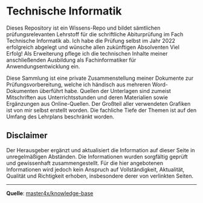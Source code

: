 # Technische Informatik
Dieses Repository ist ein Wissens-Repo und bildet sämtlichen prüfungsrelevanten Lehrstoff für die schriftliche Abiturprüfung im Fach Technische Informatik ab. Ich habe die Prüfung selbst im Jahr 2022 erfolgreich abgelegt und wünsche allen zukünftigen Absolventen Viel Erfolg! 
Als Erweiterung pflege ich die technischen Inhalte meiner anschließenden Ausbildung als Fachinformatiker für Anwendungsentwicklung ein.

Diese Sammlung ist eine private Zusammenstellung meiner Dokumente zur Prüfungsvorbereitung, welche ich händisch aus mehreren Word-Dokumenten überführt habe. Quellen der Unterlagen sind zumeist Mitschriften aus Unterrichtsstunden und deren Materialien sowie Ergänzungen aus Online-Quellen. Der Großteil aller verwendeten Grafiken ist von mir selbst erstellt worden. Die fachliche Tiefe der Themen ist auf den Umfang des Lehrplans beschränkt worden.

## Disclaimer
Der Herausgeber ergänzt und aktualisiert die Information auf dieser Seite in unregelmäßigen Abständen. Die Informationen wurden sorgfältig geprüft und gewissenhaft zusammengestellt. Für die hier angebotenen Informationen wird jedoch kein Anspruch auf Vollständigkeit, Aktualität, Qualität und Richtigkeit erhoben, insbesondere derer von verlinkten Seiten.

----
**Quelle**: [master4x/knowledge-base](https://github.com/master4x/knowledge-base)